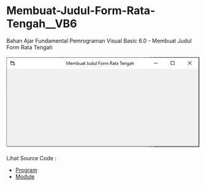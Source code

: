 # Membuat-Judul-Form-Rata-Tengah__VB6
Bahan Ajar Fundamental Pemrograman Visual Basic 6.0 - Membuat Judul Form Rata Tengah<br><br>
<img src="https://github.com/RizkyKhapidsyah/Membuat-Judul-Form-Rata-Tengah__VB6/blob/master/result/001.PNG"><br><br>
Lihat Source Code : <br>
- <a href="https://github.com/RizkyKhapidsyah/Membuat-Judul-Form-Rata-Tengah__VB6/blob/master/Form1.frm">Program</a><br>
- <a href="https://github.com/RizkyKhapidsyah/Membuat-Judul-Form-Rata-Tengah__VB6/blob/master/Module1.bas">Module</a>
